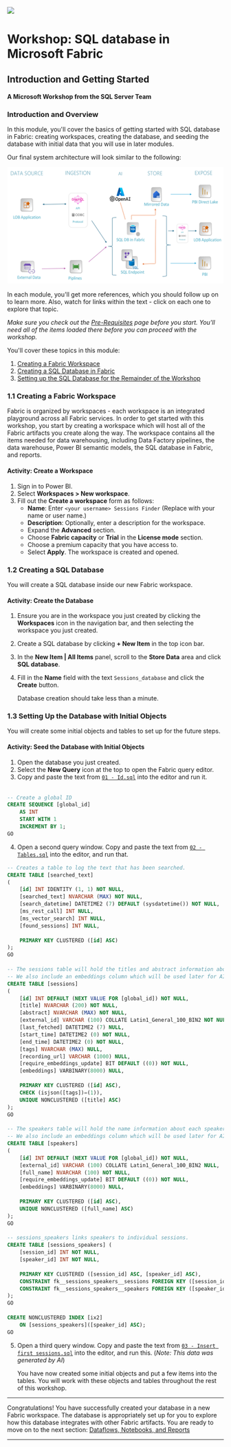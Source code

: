 ![](https://raw.githubusercontent.com/microsoft/sqlworkshops/master/graphics/microsoftlogo.png)
# Workshop: SQL database in Microsoft Fabric

## Introduction and Getting Started

#### A Microsoft Workshop from the SQL Server Team

### Introduction and Overview

In this module, you'll cover the basics of getting started with SQL database in Fabric: creating workspaces, creating the database, and seeding the database with initial data that you will use in later modules.

Our final system architecture will look similar to the following:

<img src="../../graphics/Architecture.png" alt="image" width="600"/>

In each module, you'll get more references, which you should follow up on to learn more. Also, watch for links within the text - click on each one to explore that topic.

*Make sure you check out the [Pre-Requisites]() page before you start. You'll need all of the items loaded there before you can proceed with the workshop.*

You'll cover these topics in this module:

1. [Creating a Fabric Workspace](https://github.com/Azure-Samples/SQL-db-in-Fabric-Workshop/blob/main/sqldev/01%20-%20Introduction%20and%20Getting%20Started/01%20-%20Introduction%20and%20Getting%20Started.md#11-creating-a-fabric-workspace)
2. [Creating a SQL Database in Fabric](https://github.com/Azure-Samples/SQL-db-in-Fabric-Workshop/blob/main/sqldev/01%20-%20Introduction%20and%20Getting%20Started/01%20-%20Introduction%20and%20Getting%20Started.md#12-creating-a-sql-database)
3. [Setting up the SQL Database for the Remainder of the Workshop](https://github.com/Azure-Samples/SQL-db-in-Fabric-Workshop/blob/main/sqldev/01%20-%20Introduction%20and%20Getting%20Started/01%20-%20Introduction%20and%20Getting%20Started.md#13-setting-up-the-database-with-initial-objects)

### 1.1 Creating a Fabric Workspace

Fabric is organized by workspaces - each workspace is an integrated playground across all Fabric services. In order to get started with this workshop, you start by creating a workspace which will host all of the Fabric artifacts you create along the way. The workspace contains all the items needed for data warehousing, including Data Factory pipelines, the data warehouse, Power BI semantic models, the SQL database in Fabric, and reports.

#### Activity: Create a Workspace

1. Sign in to Power BI.
2. Select **Workspaces > New workspace**.
3. Fill out the **Create a workspace** form as follows:
   - **Name**: Enter `<your username> Sessions Finder`  (Replace <your username> with your name or user name.)
   - **Description**: Optionally, enter a description for the workspace.
   - Expand the **Advanced** section.
   - Choose **Fabric capacity** or **Trial** in the **License mode** section.
   - Choose a premium capacity that you have access to.
   - Select **Apply**. The workspace is created and opened.

### 1.2 Creating a SQL Database

You will create a SQL database inside our new Fabric workspace.

#### Activity: Create the Database

1. Ensure you are in the workspace you just created by clicking the **Workspaces** icon in the navigation bar, and then selecting the workspace you just created.
2. Create a SQL database by clicking **+ New Item** in the top icon bar.
3. In the **New Item | All Items** panel, scroll to the **Store Data** area and click **SQL database**.
4. Fill in the **Name** field with the text `Sessions_database` and click the **Create** button.

   Database creation should take less than a minute.

### 1.3 Setting Up the Database with Initial Objects

You will create some initial objects and tables to set up for the future steps.

#### Activity: Seed the Database with Initial Objects

1. Open the database you just created.
2. Select the **New Query** icon at the top to open the Fabric query editor.
3. Copy and paste the text from [`01 - Id.sql`](01%20-%20Id.sql) into the editor and run it.
```sql

-- Create a global ID
CREATE SEQUENCE [global_id]
    AS INT
    START WITH 1
    INCREMENT BY 1;
GO
```
4. Open a second query window. Copy and paste the text from [`02 - Tables.sql`](02-%20Tables.sql) into the editor, and run that.
```sql
-- Creates a table to log the text that has been searched.
CREATE TABLE [searched_text]
(
    [id] INT IDENTITY (1, 1) NOT NULL,
    [searched_text] NVARCHAR (MAX) NOT NULL,
    [search_datetime] DATETIME2 (7) DEFAULT (sysdatetime()) NOT NULL,
    [ms_rest_call] INT NULL,
    [ms_vector_search] INT NULL,
    [found_sessions] INT NULL,

    PRIMARY KEY CLUSTERED ([id] ASC)
);
GO

-- The sessions table will hold the titles and abstract information about each session.
-- We also include an embeddings column which will be used later for AI-integration.
CREATE TABLE [sessions]
(
    [id] INT DEFAULT (NEXT VALUE FOR [global_id]) NOT NULL,
    [title] NVARCHAR (200) NOT NULL,
    [abstract] NVARCHAR (MAX) NOT NULL,
    [external_id] VARCHAR (100) COLLATE Latin1_General_100_BIN2 NOT NULL,
    [last_fetched] DATETIME2 (7) NULL,
    [start_time] DATETIME2 (0) NOT NULL,
    [end_time] DATETIME2 (0) NOT NULL,
    [tags] NVARCHAR (MAX) NULL,
    [recording_url] VARCHAR (1000) NULL,
    [require_embeddings_update] BIT DEFAULT ((0)) NOT NULL,
    [embeddings] VARBINARY(8000) NULL,

    PRIMARY KEY CLUSTERED ([id] ASC),
    CHECK (isjson([tags])=(1)),
    UNIQUE NONCLUSTERED ([title] ASC)
);
GO

-- The speakers table will hold the name information about each speaker.
-- We also include an embeddings column which will be used later for AI-integration.
CREATE TABLE [speakers]
(
    [id] INT DEFAULT (NEXT VALUE FOR [global_id]) NOT NULL,
    [external_id] VARCHAR (100) COLLATE Latin1_General_100_BIN2 NULL,
    [full_name] NVARCHAR (100) NOT NULL,
    [require_embeddings_update] BIT DEFAULT ((0)) NOT NULL,
    [embeddings] VARBINARY(8000) NULL,

    PRIMARY KEY CLUSTERED ([id] ASC),
    UNIQUE NONCLUSTERED ([full_name] ASC)    
);
GO

-- sessions_speakers links speakers to individual sessions.
CREATE TABLE [sessions_speakers] (
    [session_id] INT NOT NULL,
    [speaker_id] INT NOT NULL,

    PRIMARY KEY CLUSTERED ([session_id] ASC, [speaker_id] ASC),
    CONSTRAINT fk__sessions_speakers__sessions FOREIGN KEY ([session_id]) REFERENCES [sessions] ([id]),
    CONSTRAINT fk__sessions_speakers__speakers FOREIGN KEY ([speaker_id]) REFERENCES [speakers] ([id])
);
GO

CREATE NONCLUSTERED INDEX [ix2]
    ON [sessions_speakers]([speaker_id] ASC);
GO

```
5. Open a third query window. Copy and paste the text from [`03 - Insert first sessions.sql`](03%20-%20Insert%20first%20sessions.sql) into the editor, and run this. (*Note: This data was generated by AI*)

   You have now created some initial objects and put a few items into the tables. You will work with these objects and tables throughout the rest of this workshop.

---

Congratulations! You have successfully created your database in a new Fabric workspace. The database is appropriately set up for you to explore how this database integrates with other Fabric artifacts.  You are ready to move on to the next section: [Dataflows, Notebooks, and Reports](https://github.com/Azure-Samples/SQL-db-in-Fabric-Workshop/blob/main/sqldev/02%20-%20Dataflows%2C%20Notebooks%2C%20and%20Reports/02%20-%20Dataflows%2C%20Notebooks%2C%20and%20Reports.md)

---
